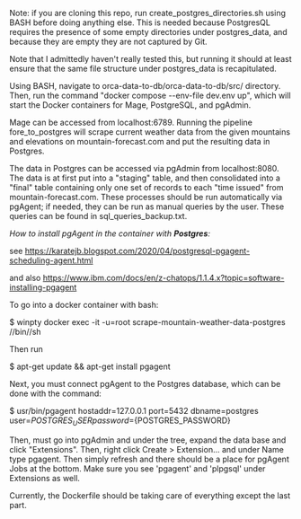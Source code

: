 Note: if you are cloning this repo, run create_postgres_directories.sh using BASH before doing anything else. 
This is needed because PostgresQL requires the presence of some empty directories under postgres_data, and because 
they are empty they are not captured by Git. 

Note that I admittedly haven't really tested this, but running it should at least ensure that the same file 
structure under postgres_data is recapitulated. 

Using BASH, navigate to orca-data-to-db/orca-data-to-db/src/ directory. 
Then, run the command "docker compose --env-file dev.env up", which will start the Docker 
containers for Mage, PostgreSQL, and pgAdmin.

Mage can be accessed from localhost:6789. Running the pipeline fore_to_postgres will scrape
current weather data from the given mountains and elevations on mountain-forecast.com and put the resulting 
data in Postgres.

The data in Postgres can be accessed via pgAdmin from localhost:8080. The data is at first put into
a "staging" table, and then consolidated into a "final" table containing only one set of records to each
"time issued" from mountain-forecast.com. These processes should be run automatically via pgAgent; if 
needed, they can be run as manual queries by the user. These queries can be found in sql_queries_backup.txt.


_How to install pgAgent in the container with **Postgres**:_

see 
https://karatejb.blogspot.com/2020/04/postgresql-pgagent-scheduling-agent.html

and also
https://www.ibm.com/docs/en/z-chatops/1.1.4.x?topic=software-installing-pgagent

To go into a docker container with bash:

$ winpty docker exec -it -u=root scrape-mountain-weather-data-postgres //bin//sh

Then run 

$ apt-get update && apt-get install pgagent

Next, you must connect pgAgent to the Postgres database, which can be done with the command:

$ usr/bin/pgagent hostaddr=127.0.0.1 port=5432 dbname=postgres user=${POSTGRES_USER} password=${POSTGRES_PASSWORD}

Then, must go into pgAdmin and under the tree, expand the data base and click "Extensions".
Then, right click Create > Extension... and under Name type pgagent.
Then simply refresh and there should be a place for pgAgent Jobs at the bottom. 
Make sure you see 'pgagent' and 'plpgsql' under Extensions as well.

Currently, the Dockerfile should be taking care of everything except the last part.